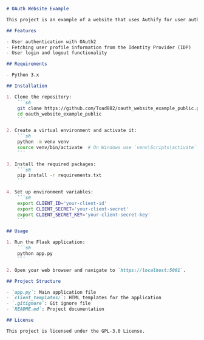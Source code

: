 ```markdown
# OAuth Website Example

This project is an example of a website that uses Authify for user authentication and authorization. The website uses OAuth2 to authenticate users and authorize them to log in.

## Features

- User authentication with OAuth2
- Fetching user profile information from the Identity Provider (IDP)
- User login and logout functionality

## Requirements

- Python 3.x

## Installation

1. Clone the repository:
    ```sh
    git clone https://github.com/Toad882/oauth_website_example_public.git
    cd oauth_website_example_public
    ```

2. Create a virtual environment and activate it:
    ```sh
    python -m venv venv
    source venv/bin/activate  # On Windows use `venv\Scripts\activate`
    ```

3. Install the required packages:
    ```sh
    pip install -r requirements.txt
    ```

4. Set up environment variables:
    ```sh
    export CLIENT_ID='your-client-id'
    export CLIENT_SECRET='your-client-secret'
    export CLIENT_SECRET_KEY='your-client-secret-key'
    ```

## Usage

1. Run the Flask application:
    ```sh
    python app.py
    ```

2. Open your web browser and navigate to `https://localhost:5001`.

## Project Structure

- `app.py`: Main application file
- `client_templates/`: HTML templates for the application
- `.gitignore`: Git ignore file
- `README.md`: Project documentation

## License

This project is licensed under the GPL-3.0 License.
```
